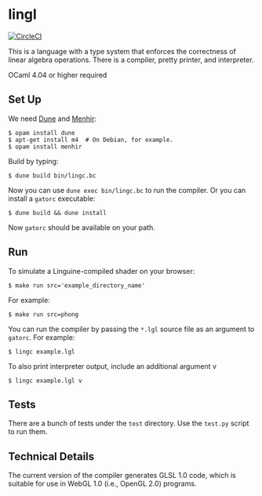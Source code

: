 lingl
=====

[![CircleCI](https://circleci.com/gh/cucapra/linguine.svg?style=svg)](https://circleci.com/gh/cucapra/linguine)


This is a language with a type system that enforces the correctness of linear algebra operations.
There is a compiler, pretty printer, and interpreter.

OCaml 4.04 or higher required


Set Up
------

We need [Dune][] and [Menhir][]:

    $ opam install dune
    $ apt-get install m4  # On Debian, for example.
    $ opam install menhir

Build by typing:

    $ dune build bin/lingc.bc

Now you can use `dune exec bin/lingc.bc` to run the compiler.
Or you can install a `gatorc` executable:

    $ dune build && dune install

Now `gatorc` should be available on your path.

[dune]: https://github.com/ocaml/dune
[menhir]: http://gallium.inria.fr/~fpottier/menhir/

Run
---

To simulate a Linguine-compiled shader on your browser:

    $ make run src='example_directory_name'

For example:

    $ make run src=phong

You can run the compiler by passing the `*.lgl` source file as an argument to `gatorc`.
For example:

    $ lingc example.lgl

To also print interpreter output, include an additional argument v

    $ lingc example.lgl v

Tests
-----

There are a bunch of tests under the `test` directory.
Use the `test.py` script to run them.

Technical Details
-----------------

The current version of the compiler generates GLSL 1.0 code, which is suitable for use in WebGL 1.0 (i.e., OpenGL 2.0) programs.

